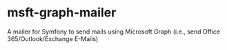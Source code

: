 # msft-graph-mailer
A mailer for Symfony to send mails using Microsoft Graph (i.e., send Office 365/Outlook/Exchange E-Mails)
